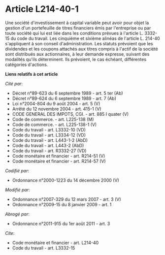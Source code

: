 # Article L214-40-1

Une société d'investissement à capital variable peut avoir pour objet la gestion d'un portefeuille de titres financiers émis
par l'entreprise ou par toute société qui lui est liée dans les conditions prévues à l'article L. 3332-15 du code du travail.
Les cinquième et sixième alinéas de l'article L. 214-40 s'appliquent à son conseil d'administration. Les statuts prévoient
que les dividendes et les coupons attachés aux titres compris à l'actif de la société sont distribués aux actionnaires, à
leur demande expresse, suivant des modalités qu'ils déterminent. Ils prévoient, le cas échéant, différentes catégories
d'actions.

**Liens relatifs à cet article**

_Cité par_:

  - Décret n°89-623 du 6 septembre 1989 - art. 5 ter (Ab)
  - Décret n°89-624 du 6 septembre 1989 - art. 7 (Ab)
  - Loi n°2004-804 du 9 août 2004 - art. 5 (V)
  - Arrêté du 12 novembre 2004 - art. 415-1 (V)
  - CODE GENERAL DES IMPOTS, CGI. - art. 885 I quater (V)
  - Code de commerce. - art. L225-138 (M)
  - Code de commerce. - art. L225-138-1 (V)
  - Code du travail - art. L3332-10 (VD)
  - Code du travail - art. L3334-12 (VD)
  - Code du travail - art. L443-1-2 (AbD)
  - Code du travail - art. L443-2 (AbD)
  - Code du travail - art. R3332-27 (VD)
  - Code monétaire et financier - art. R214-51 (V)
  - Code monétaire et financier - art. R214-57 (V)

_Codifié par_:

  - Ordonnance n°2000-1223 du 14 décembre 2000 (V)

_Modifié par_:

  - Ordonnance n°2007-329 du 12 mars 2007 - art. 3 (V)
  - Ordonnance n°2009-15 du 8 janvier 2009 - art. 1

_Abrogé par_:

  - Ordonnance n°2011-915 du 1er août 2011 - art. 3

_Cite_:

  - Code monétaire et financier - art. L214-40
  - Code du travail - art. L3332-15
